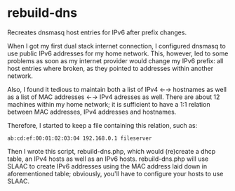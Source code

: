 # rebuild-dns
Recreates dnsmasq host entries for IPv6 after prefix changes.


When I got my first dual stack internet connection, I configured dnsmasq to use
public IPv6 addresses for my home network. This, however, led to some problems
as soon as my internet provider would change my IPv6 prefix: all host entries
where broken, as they pointed to addresses within another network.

Also, I found it tedious to maintain both a list of IPv4 ←→ hostnames as well
as a list of MAC addresses ←→ IPv4 adresses as well. There are about 12 machines
within my home network; it is sufficient to have a 1:1 relation between MAC
addresses, IPv4 addresses and hostnames.

Therefore, I started to keep a file containing this relation, such as:

	ab:cd:ef:00:01:02:03:04	192.168.0.1	fileserver

Then I wrote this script, rebuild-dns.php, which would (re)create a dhcp table,
an IPv4 hosts as well as an IPv6 hosts. rebuild-dns.php will use SLAAC to create
IPv6 addresses using the MAC address laid down in aforementioned table;
obviously, you'll have to configure your hosts to use SLAAC.
